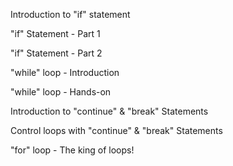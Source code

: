 Introduction to "if" statement

"if" Statement - Part 1

"if" Statement - Part 2

"while" loop - Introduction

"while" loop - Hands-on

Introduction to "continue" & "break" Statements

Control loops with "continue" & "break" Statements

"for" loop - The king of loops!
